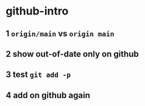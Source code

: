 # github-intro

## 1 `origin/main` vs `origin main`
## 2 show out-of-date only on github
## 3 test `git add -p`
## 4 add on github again
